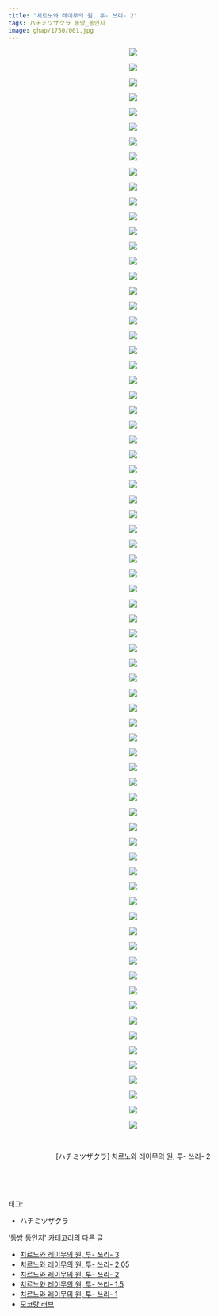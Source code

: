 ```yaml
---
title: "치르노와 레이무의 원, 투- 쓰리- 2"
tags: ハチミツザクラ 동방_동인지
image: ghap/1750/001.jpg
---
```

<div class="article">
<p style="text-align: center; clear: none; float: none;"><img src="{{ site.nasurl }}/ghap/1750/001.jpg"/></p>
<p style="text-align: center; clear: none; float: none;"><img src="{{ site.nasurl }}/ghap/1750/002.jpg"/></p>
<p style="text-align: center; clear: none; float: none;"><img src="{{ site.nasurl }}/ghap/1750/003.jpg"/></p>
<p style="text-align: center; clear: none; float: none;"><img src="{{ site.nasurl }}/ghap/1750/004.jpg"/></p>
<p style="text-align: center; clear: none; float: none;"><img src="{{ site.nasurl }}/ghap/1750/005.jpg"/></p>
<p style="text-align: center; clear: none; float: none;"><img src="{{ site.nasurl }}/ghap/1750/006.jpg"/></p>
<p style="text-align: center; clear: none; float: none;"><img src="{{ site.nasurl }}/ghap/1750/007.jpg"/></p>
<p style="text-align: center; clear: none; float: none;"><img src="{{ site.nasurl }}/ghap/1750/008.jpg"/></p>
<p style="text-align: center; clear: none; float: none;"><img src="{{ site.nasurl }}/ghap/1750/009.jpg"/></p>
<p style="text-align: center; clear: none; float: none;"><img src="{{ site.nasurl }}/ghap/1750/010.jpg"/></p>
<p style="text-align: center; clear: none; float: none;"><img src="{{ site.nasurl }}/ghap/1750/011.jpg"/></p>
<p style="text-align: center; clear: none; float: none;"><img src="{{ site.nasurl }}/ghap/1750/012.jpg"/></p>
<p style="text-align: center; clear: none; float: none;"><img src="{{ site.nasurl }}/ghap/1750/013.jpg"/></p>
<p style="text-align: center; clear: none; float: none;"><img src="{{ site.nasurl }}/ghap/1750/014.jpg"/></p>
<p style="text-align: center; clear: none; float: none;"><img src="{{ site.nasurl }}/ghap/1750/015.jpg"/></p>
<p style="text-align: center; clear: none; float: none;"><img src="{{ site.nasurl }}/ghap/1750/016.jpg"/></p>
<p style="text-align: center; clear: none; float: none;"><img src="{{ site.nasurl }}/ghap/1750/017.jpg"/></p>
<p style="text-align: center; clear: none; float: none;"><img src="{{ site.nasurl }}/ghap/1750/018.jpg"/></p>
<p style="text-align: center; clear: none; float: none;"><img src="{{ site.nasurl }}/ghap/1750/019.jpg"/></p>
<p style="text-align: center; clear: none; float: none;"><img src="{{ site.nasurl }}/ghap/1750/020.jpg"/></p>
<p style="text-align: center; clear: none; float: none;"><img src="{{ site.nasurl }}/ghap/1750/021.jpg"/></p>
<p style="text-align: center; clear: none; float: none;"><img src="{{ site.nasurl }}/ghap/1750/022.jpg"/></p>
<p style="text-align: center; clear: none; float: none;"><img src="{{ site.nasurl }}/ghap/1750/023.jpg"/></p>
<p style="text-align: center; clear: none; float: none;"><img src="{{ site.nasurl }}/ghap/1750/024.jpg"/></p>
<p style="text-align: center; clear: none; float: none;"><img src="{{ site.nasurl }}/ghap/1750/025.jpg"/></p>
<p style="text-align: center; clear: none; float: none;"><img src="{{ site.nasurl }}/ghap/1750/026.jpg"/></p>
<p style="text-align: center; clear: none; float: none;"><img src="{{ site.nasurl }}/ghap/1750/027.jpg"/></p>
<p style="text-align: center; clear: none; float: none;"><img src="{{ site.nasurl }}/ghap/1750/028.jpg"/></p>
<p style="text-align: center; clear: none; float: none;"><img src="{{ site.nasurl }}/ghap/1750/029.jpg"/></p>
<p style="text-align: center; clear: none; float: none;"><img src="{{ site.nasurl }}/ghap/1750/030.jpg"/></p>
<p style="text-align: center; clear: none; float: none;"><img src="{{ site.nasurl }}/ghap/1750/031.jpg"/></p>
<p style="text-align: center; clear: none; float: none;"><img src="{{ site.nasurl }}/ghap/1750/032.jpg"/></p>
<p style="text-align: center; clear: none; float: none;"><img src="{{ site.nasurl }}/ghap/1750/033.jpg"/></p>
<p style="text-align: center; clear: none; float: none;"><img src="{{ site.nasurl }}/ghap/1750/034.jpg"/></p>
<p style="text-align: center; clear: none; float: none;"><img src="{{ site.nasurl }}/ghap/1750/035.jpg"/></p>
<p style="text-align: center; clear: none; float: none;"><img src="{{ site.nasurl }}/ghap/1750/036.jpg"/></p>
<p style="text-align: center; clear: none; float: none;"><img src="{{ site.nasurl }}/ghap/1750/037.jpg"/></p>
<p style="text-align: center; clear: none; float: none;"><img src="{{ site.nasurl }}/ghap/1750/038.jpg"/></p>
<p style="text-align: center; clear: none; float: none;"><img src="{{ site.nasurl }}/ghap/1750/039.jpg"/></p>
<p style="text-align: center; clear: none; float: none;"><img src="{{ site.nasurl }}/ghap/1750/040.jpg"/></p>
<p style="text-align: center; clear: none; float: none;"><img src="{{ site.nasurl }}/ghap/1750/041.jpg"/></p>
<p style="text-align: center; clear: none; float: none;"><img src="{{ site.nasurl }}/ghap/1750/042.jpg"/></p>
<p style="text-align: center; clear: none; float: none;"><img src="{{ site.nasurl }}/ghap/1750/043.jpg"/></p>
<p style="text-align: center; clear: none; float: none;"><img src="{{ site.nasurl }}/ghap/1750/044.jpg"/></p>
<p style="text-align: center; clear: none; float: none;"><img src="{{ site.nasurl }}/ghap/1750/045.jpg"/></p>
<p style="text-align: center; clear: none; float: none;"><img src="{{ site.nasurl }}/ghap/1750/046.jpg"/></p>
<p style="text-align: center; clear: none; float: none;"><img src="{{ site.nasurl }}/ghap/1750/047.jpg"/></p>
<p style="text-align: center; clear: none; float: none;"><img src="{{ site.nasurl }}/ghap/1750/048.jpg"/></p>
<p style="text-align: center; clear: none; float: none;"><img src="{{ site.nasurl }}/ghap/1750/049.jpg"/></p>
<p style="text-align: center; clear: none; float: none;"><img src="{{ site.nasurl }}/ghap/1750/050.jpg"/></p>
<p style="text-align: center; clear: none; float: none;"><img src="{{ site.nasurl }}/ghap/1750/051.jpg"/></p>
<p style="text-align: center; clear: none; float: none;"><img src="{{ site.nasurl }}/ghap/1750/052.jpg"/></p>
<p style="text-align: center; clear: none; float: none;"><img src="{{ site.nasurl }}/ghap/1750/053.jpg"/></p>
<p style="text-align: center; clear: none; float: none;"><img src="{{ site.nasurl }}/ghap/1750/054.jpg"/></p>
<p style="text-align: center; clear: none; float: none;"><img src="{{ site.nasurl }}/ghap/1750/055.jpg"/></p>
<p style="text-align: center; clear: none; float: none;"><img src="{{ site.nasurl }}/ghap/1750/056.jpg"/></p>
<p style="text-align: center; clear: none; float: none;"><img src="{{ site.nasurl }}/ghap/1750/057.jpg"/></p>
<p style="text-align: center; clear: none; float: none;"><img src="{{ site.nasurl }}/ghap/1750/058.jpg"/></p>
<p style="text-align: center; clear: none; float: none;"><img src="{{ site.nasurl }}/ghap/1750/059.jpg"/></p>
<p style="text-align: center; clear: none; float: none;"><img src="{{ site.nasurl }}/ghap/1750/060.jpg"/></p>
<p style="text-align: center; clear: none; float: none;"><img src="{{ site.nasurl }}/ghap/1750/061.jpg"/></p>
<p style="text-align: center; clear: none; float: none;"><img src="{{ site.nasurl }}/ghap/1750/062.jpg"/></p>
<p style="text-align: center; clear: none; float: none;"><img src="{{ site.nasurl }}/ghap/1750/063.jpg"/></p>
<p style="text-align: center; clear: none; float: none;"><img src="{{ site.nasurl }}/ghap/1750/064.jpg"/></p>
<p style="text-align: center; clear: none; float: none;"><img src="{{ site.nasurl }}/ghap/1750/065.jpg"/></p>
<p style="text-align: center; clear: none; float: none;"><img src="{{ site.nasurl }}/ghap/1750/066.jpg"/></p>
<p style="text-align: center; clear: none; float: none;"><img src="{{ site.nasurl }}/ghap/1750/067.jpg"/></p>
<p style="text-align: center; clear: none; float: none;"><img src="{{ site.nasurl }}/ghap/1750/068.jpg"/></p>
<p style="text-align: center; clear: none; float: none;"><img src="{{ site.nasurl }}/ghap/1750/069.jpg"/></p>
<p style="text-align: center; clear: none; float: none;"><img src="{{ site.nasurl }}/ghap/1750/070.jpg"/></p>
<p style="text-align: center; clear: none; float: none;"><img src="{{ site.nasurl }}/ghap/1750/071.jpg"/></p>
<p style="text-align: center; clear: none; float: none;"><img src="{{ site.nasurl }}/ghap/1750/072.jpg"/></p>
<p style="text-align: center; clear: none; float: none;"><img src="{{ site.nasurl }}/ghap/1750/073.jpg"/></p>
<p style="text-align: center; clear: none; float: none;"><br/></p>
<p style="text-align: center; clear: none; float: none;">[ハチミツザクラ] 치르노와 레이무의 원, 투- 쓰리- 2</p>
<p style="text-align: center; clear: none; float: none;"><br/></p>
<p><br/></p>
</div><div class="tagTrail">
<p>태그: </p>
<ul>
<li>ハチミツザクラ</li>
</ul>
</div><div class="another">
<p>'동방 동인지' 카테고리의 다른 글</p>
<ul>
<li><a href="/2016-08-21-ghap_1752">치르노와 레이무의 원, 투- 쓰리- 3</a></li>
<li><a href="/2016-08-21-ghap_1751">치르노와 레이무의 원, 투- 쓰리- 2.05</a></li>
<li><a href="/2016-08-21-ghap_1750">치르노와 레이무의 원, 투- 쓰리- 2</a></li>
<li><a href="/2016-08-21-ghap_1749">치르노와 레이무의 원, 투- 쓰리- 1.5</a></li>
<li><a href="/2016-08-21-ghap_1748">치르노와 레이무의 원, 투- 쓰리- 1</a></li>
<li><a href="/2016-08-21-ghap_1746">모코랑 러브</a></li>
</ul>
</div><div class="cb_module cb_fluid">
<div class="cb_wrt cb_profile">
</div><!-- commentList close -->
</div>
<br/>
<p id="refer"></p>
<br/>
